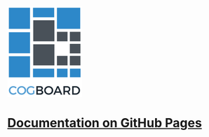 ![logo](./docs/images/logo.png)

# [Documentation on GitHub Pages](https://cognifide.github.io/cogboard/)
